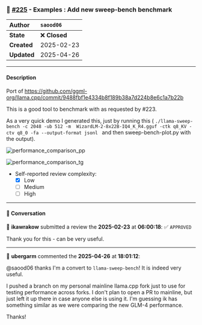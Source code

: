 ### 🔀 [#225](https://github.com/ikawrakow/ik_llama.cpp/pull/225) -  Examples : Add new sweep-bench benchmark

| **Author** | `saood06` |
| :--- | :--- |
| **State** | ❌ **Closed** |
| **Created** | 2025-02-23 |
| **Updated** | 2025-04-26 |

---

#### Description

Port of https://github.com/ggml-org/llama.cpp/commit/9488fbf1e4334b8f189b38a7d224b8e6c1a7b22b

This is a good tool to benchmark with as requested by #223. 

As a very quick demo I generated this, just by running this ( ```./llama-sweep-bench -c 2048 -ub 512 -m  WizardLM-2-8x22B-IQ4_K_R4.gguf -ctk q8_KV -ctv q8_0 -fa --output-format jsonl ``` and then sweep-bench-plot.py with the output).

![performance_comparison_pp](https://github.com/user-attachments/assets/4a53b14d-d6a1-4e3a-99ac-5c3802c1e044)

![performance_comparison_tg](https://github.com/user-attachments/assets/b8b3cd9a-675d-415a-89b4-e334ed6ab825)

- Self-reported review complexity:
  - [X] Low
  - [ ] Medium
  - [ ] High

---

#### 💬 Conversation

👤 **ikawrakow** submitted a review the **2025-02-23** at **06:00:18**: ✅ `APPROVED`<br>

Thank you for this - can be very useful.

---

👤 **ubergarm** commented the **2025-04-26** at **18:01:12**:<br>

@saood06 thanks I'm a convert to `llama-sweep-bench`! It is indeed very useful.

I pushed a branch on my personal mainline llama.cpp fork just to use for testing performance across forks. I don't plan to open a PR to mainline, but just left it up there in case anyone else is using it. I'm guessing ik has something similar as we were comparing the new GLM-4 performance. 

Thanks!